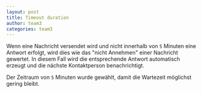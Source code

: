 ```yaml
---
layout: post
title: Timeout duration
author: team3
categories: team3
---
```


Wenn eine Nachricht versendet wird und nicht innerhalb von `5` Minuten eine Antwort erfolgt, 
wird dies wie das "nicht Annehmen" einer Nachricht gewertet. In diesem Fall wird die entsprechende Antwort automatisch 
erzeugt und die nächste Kontaktperson benachrichtigt.

Der Zeitraum von `5` Minuten wurde gewählt, damit die Wartezeit möglichst gering bleibt.
